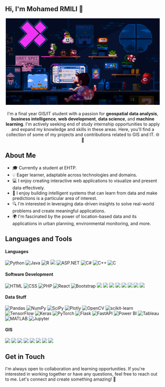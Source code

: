 ## Hi, I'm Mohamed RMILI 👋

<p align="center" >
    <img width="500" src="https://github.com/ill11umi/ill11umi/blob/main/225813708-98b745f2-7d22-48cf-9150-083f1b00d6c9.gif"/> <br>
    <br>
I'm a final year GIS/IT student with a passion for <b>geospatial data analysis</b>, <b>business intelligence</b>, <b>web development</b>, <b>data science</b>, and <b>machine learning</b>. 
I'm actively seeking end of study internship opportunities to apply and expand my knowledge and skills in these areas. Here, you'll find a collection of some of my projects and contributions related to GIS and IT. 🌐💼
</p>

## About Me

- 🎓 Currently a student at EHTP.
- 💡 Eager learner, adaptable across technologies and domains.
- 💻 I enjoy creating interactive web applications to visualize and present data effectively.
- 🤖 I enjoy building intelligent systems that can learn from data and make predictions is a particular area of interest.
- 🔍 I'm interested in leveraging data-driven insights to solve real-world problems and create meaningful applications.
- 🌍 I'm fascinated by the power of location-based data and its applications in urban planning, environmental monitoring, and more.


## Languages and Tools
<p>
<h4>Languages</h4>


<img alt="Python" src="https://img.shields.io/badge/Python-000.svg?logo=python&style=for-the-badge"/> <img alt="Java" src="https://img.shields.io/badge/Java-000.svg?logo=java&style=for-the-badge&logoColor=ed8b00"/> <img alt="R" src="https://img.shields.io/badge/R-000.svg?logo=r&style=for-the-badge&logoColor=blue"/> <img src="https://img.shields.io/badge/JS-000.svg?style=for-the-badge&logo=javascript"/> <img alt="ASP.NET" src="https://img.shields.io/badge/ASP.NET-000.svg?logo=.net&style=for-the-badge"/> <img alt="C#" src="https://img.shields.io/badge/C%23-000.svg?logo=c-sharp&style=for-the-badge"/> <img alt="C++" src="https://img.shields.io/badge/C%2B%2B-000.svg?logo=c%2B%2B&style=for-the-badge&logoColor=2a518c"/> <img alt="C" src="https://img.shields.io/badge/C-000.svg?style=for-the-badge"/> 

<h4>Software Development </h4>

<img alt="HTML" src="https://img.shields.io/badge/HTML-000.svg?logo=html5&style=for-the-badge"/> <img alt="CSS" src="https://img.shields.io/badge/CSS-000.svg?logo=css3&style=for-the-badge"/> <img alt="PHP" src="https://img.shields.io/badge/PHP-000.svg?logo=php&style=for-the-badge"/> <img alt="React" src="https://img.shields.io/badge/React-000.svg?logo=react&style=for-the-badge"/> <img alt="Bootstrap" src="https://img.shields.io/badge/Bootstrap-000.svg?logo=bootstrap&style=for-the-badge"/> <img src="https://img.shields.io/badge/Spring-000.svg?style=for-the-badge&logo=spring"/> <img src="https://img.shields.io/badge/JEE-000.svg?style=for-the-badge&logo=java-ee"/> <img src="https://img.shields.io/badge/Angular-000.svg?style=for-the-badge&logo=angular&logoColor=DD0031"/> <img src="https://img.shields.io/badge/Leaflet-000.svg?style=for-the-badge&logo=leaflet"/> <img src="https://img.shields.io/badge/MySQL-000.svg?style=for-the-badge&logo=mysql"/> <img src="https://img.shields.io/badge/PostgreSQL-000.svg?style=for-the-badge&logo=postgresql"/> <img src="https://img.shields.io/badge/Oracle-000.svg?style=for-the-badge&logo=oracle"/> <img src="https://img.shields.io/badge/SQL%20Server-000.svg?style=for-the-badge&logo=microsoft-sql-server"/>
<br>
<h4>Data Stuff</h4> 

<img src="https://img.shields.io/badge/pandas-000.svg?style=for-the-badge&logo=pandas&logoColor=150455" alt="Pandas"> <img src="https://img.shields.io/badge/numpy-000.svg?style=for-the-badge&logo=numpy" alt="NumPy"> <img src="https://img.shields.io/badge/scipy-000.svg?style=for-the-badge&logo=scipy" alt="SciPy"> <img src="https://img.shields.io/badge/plotly-000.svg?style=for-the-badge&logo=plotly&logoColor=3f4f75" alt="Plotly"> <img src="https://img.shields.io/badge/opencv-000.svg?style=for-the-badge&logo=opencv" alt="OpenCV"> <img src="https://img.shields.io/badge/scikit-learn-000.svg?style=for-the-badge&logo=scikit-learn" alt="scikit-learn"> 
<img src="https://img.shields.io/badge/tensorflow-000.svg?style=for-the-badge&logo=tensorflow" alt="TensorFlow"> <img src="https://img.shields.io/badge/keras-000.svg?style=for-the-badge&logo=keras&logoColor=red" alt="Keras"> <img src="https://img.shields.io/badge/pytorch-000.svg?style=for-the-badge&logo=pytorch" alt="PyTorch"> <img src="https://img.shields.io/badge/flask-000.svg?style=for-the-badge&logo=flask" alt="Flask"> <img src="https://img.shields.io/badge/fastapi-000.svg?style=for-the-badge&logo=fastapi" alt="FastAPI">
<img src="https://img.shields.io/badge/Power%20BI-000.svg?style=for-the-badge&logo=power-bi" alt="Power BI"> <img src="https://img.shields.io/badge/Tableau-000.svg?style=for-the-badge&logo=tableau" alt="Tableau"> <img src="https://img.shields.io/badge/MATLAB-000.svg?style=for-the-badge&logo=matlab" alt="MATLAB"> <img src="https://img.shields.io/badge/jupyter-000.svg?style=for-the-badge&logo=jupyter" alt="Jupyter">

<h4>GIS</h4>

<img src="https://img.shields.io/badge/ArcGIS-000.svg?style=for-the-badge&logo=arcgis"/> <img src="https://img.shields.io/badge/ArcGIS%20Server-000.svg?style=for-the-badge&logo=arcgis"/> <img src="https://img.shields.io/badge/QGIS-000.svg?style=for-the-badge&logo=qgis"/> <img src="https://img.shields.io/badge/AutoCAD-000.svg?style=for-the-badge&logo=autocad"/> <img src="https://img.shields.io/badge/Illustrator-000.svg?style=for-the-badge&logo=adobe-illustrator"/>
<img src="https://img.shields.io/badge/GeoPandas-000.svg?style=for-the-badge&logo=geopandas"/> <img src="https://img.shields.io/badge/Folium-000.svg?style=for-the-badge&logo=folium"/> <img src="https://img.shields.io/badge/Leaflet-000.svg?style=for-the-badge&logo=leaflet"/>


## Get in Touch

I'm always open to collaboration and learning opportunities. If you're interested in working together or have any questions, feel free to reach out to me. Let's connect and create something amazing! 🚀



